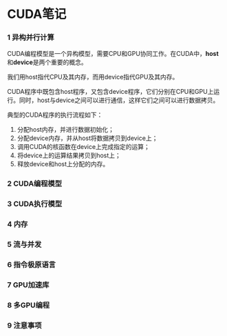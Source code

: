 # CUDA笔记



### 1 异构并行计算

CUDA编程模型是一个异构模型，需要CPU和GPU协同工作。在CUDA中，**host**和**device**是两个重要的概念。

我们用host指代CPU及其内存，而用device指代GPU及其内存。

CUDA程序中既包含host程序，又包含device程序，它们分别在CPU和GPU上运行。同时，host与device之间可以进行通信，这样它们之间可以进行数据拷贝。

典型的CUDA程序的执行流程如下：

1. 分配host内存，并进行数据初始化；
2. 分配device内存，并从host将数据拷贝到device上；
3. 调用CUDA的核函数在device上完成指定的运算；
4. 将device上的运算结果拷贝到host上；
5. 释放device和host上分配的内存。

### 2 CUDA编程模型

### 3 CUDA执行模型

### 4 内存

### 5 流与并发

### 6 指令极原语言

### 7 GPU加速库

### 8 多GPU编程

### 9 注意事项
